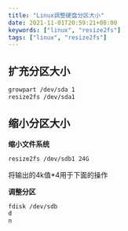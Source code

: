 ```yaml
---
title: "Linux调整硬盘分区大小"
date: 2021-11-01T20:59:21+08:00
keywords: ["linux", "resize2fs"]
tags: ["linux", "resize2fs"]
---
```


## 扩充分区大小

```bash
growpart /dev/sda 1
resize2fs /dev/sda1
```

## 缩小分区大小

**缩小文件系统**

```bash
resize2fs /dev/sdb1 24G
```

将输出的4k值*4用于下面的操作

**调整分区**
```bash
fdisk /dev/sdb
d
n
```
